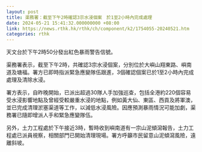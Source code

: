 ```yaml
---
layout: post
title: 渠務署：截至下午2時確認3宗水浸個案　於1至2小時內完成處理
date: 2024-05-21 15:41:32.000000000 +08:00
link: https://news.rthk.hk/rthk/ch/component/k2/1754055-20240521.htm
categories: rthk
---
```


天文台於下午2時50分發出紅色暴雨警告信號。

渠務署表示，截至下午2時，共確認3宗水浸個案，分別位於大嶼山翔東路、嶼南道及塘福。署方已即時指派緊急應變隊伍跟進，3個確認個案已於1至2小時內完成處理及清除水浸。

署方表示，自昨晚開始，已派出超過30隊人手加強巡查，包括全港約220個容易受水浸影響地點及曾經受較嚴重水浸的地點，例如黃大仙、東區、西貢及將軍澳，並已完成清理淤塞渠道等工作，以減低水浸風險。因應預測暴雨情況可能加劇，渠務署已隨即增派人手和緊急應變隊伍。

另外，土力工程處於下午接近3時，暫時收到嶼南道有一宗山泥傾瀉報告，土力工程處已派員視察，相關部門已開始清理現場。署方呼籲市民留意山泥傾瀉風險，遠離斜坡。
